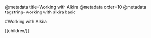 @metadata title=Working with Alkira
@metadata order=10
@metadata tagstring=working with alkira basic

#Working with Alkira

[[children/]]
